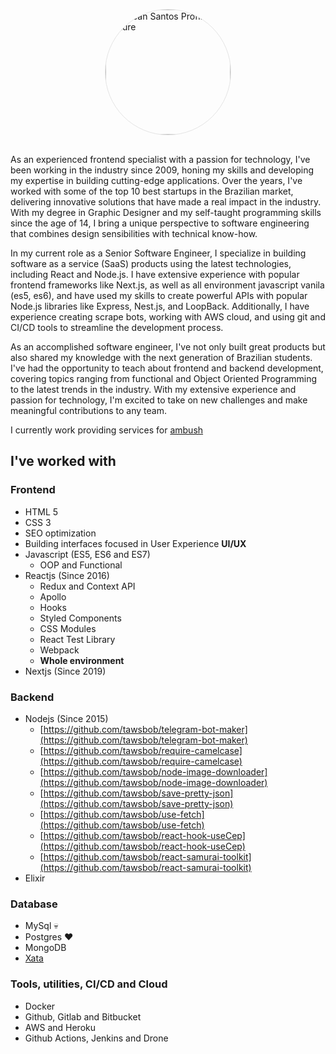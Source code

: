   
<img  src="https://avatars.githubusercontent.com/u/8184351?v=4"  alt="Dellean Santos Profile Picture"  style="display:block;height: 200px;width: 200px;margin:30px auto;border: 1px solid #e4e4e4;border-radius: 50%;">

  
As an experienced frontend specialist with a passion for technology, I've been working in the industry since 2009, honing my skills and developing my expertise in building cutting-edge applications. Over the years, I've worked with some of the top 10 best startups in the Brazilian market, delivering innovative solutions that have made a real impact in the industry. With my degree in Graphic Designer and my self-taught programming skills since the age of 14, I bring a unique perspective to software engineering that combines design sensibilities with technical know-how.

In my current role as a Senior Software Engineer, I specialize in building software as a service (SaaS) products using the latest technologies, including React and Node.js. I have extensive experience with popular frontend frameworks like Next.js, as well as all environment javascript vanila (es5, es6), and have used my skills to create powerful APIs with popular Node.js libraries like Express, Nest.js, and LoopBack. Additionally, I have experience creating scrape bots, working with AWS cloud, and using git and CI/CD tools to streamline the development process.

As an accomplished software engineer, I've not only built great products but also shared my knowledge with the next generation of Brazilian students. I've had the opportunity to teach about frontend and backend development, covering topics ranging from functional and Object Oriented Programming to the latest trends in the industry. With my extensive experience and passion for technology, I'm excited to take on new challenges and make meaningful contributions to any team.

I currently work providing services for [ambush](https://www.getambush.com/)  

## I've worked with

### Frontend
* HTML 5 
* CSS 3
* SEO optimization
* Building interfaces focused in User Experience **UI/UX**
* Javascript (ES5, ES6 and ES7)
	* OOP and Functional
* Reactjs (Since 2016)  
	* Redux and Context API
	* Apollo
	* Hooks
	* Styled Components
	* CSS Modules
	* React Test Library
	* Webpack
	* **Whole environment**
* Nextjs (Since 2019)

### Backend
* Nodejs (Since 2015) 
	* [https://github.com/tawsbob/telegram-bot-maker](https://github.com/tawsbob/telegram-bot-maker)
	* [https://github.com/tawsbob/require-camelcase](https://github.com/tawsbob/require-camelcase)
	* [https://github.com/tawsbob/node-image-downloader](https://github.com/tawsbob/node-image-downloader)
	* [https://github.com/tawsbob/save-pretty-json](https://github.com/tawsbob/save-pretty-json)
	* [https://github.com/tawsbob/use-fetch](https://github.com/tawsbob/use-fetch)
	* [https://github.com/tawsbob/react-hook-useCep](https://github.com/tawsbob/react-hook-useCep)
	* [https://github.com/tawsbob/react-samurai-toolkit](https://github.com/tawsbob/react-samurai-toolkit)
* Elixir

### Database
* MySql 💀
* Postgres ❤️
* MongoDB
* [Xata](https://xata.io/)

### Tools, utilities, CI/CD and Cloud
- Docker
- Github, Gitlab and Bitbucket
- AWS and Heroku
- Github Actions, Jenkins and Drone